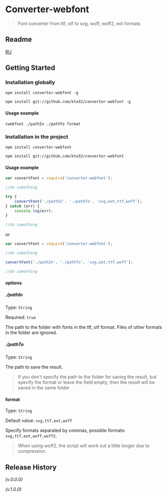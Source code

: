 # Converter-webfont

> Font converter from ttf, otf to svg, woff, woff2, eot formats

## Readme

[RU](https://github.com/kto32/converter-webfont/README_RU.md)

## Getting Started
### Installation globally
```shell
npm install converter-webfont -g

npm install git://github.com/kto32/converter-webfont -g
```
#### Usage example
```shell
cwebfont ./pathIn ./pathTo format
```

### Installation in the project
```shell
npm install converter-webfont

npm install git://github.com/kto32/converter-webfont
```

#### Usage example
```js
var convertFont = require('converter-webfont');

//do something

try {
    convertFont('./pathIn', './pathTo', 'svg,eot,ttf,woff');
} catch (err) {
    console.log(err);
}

//do something
```

or


```js
var convertFont = require('converter-webfont');

//do something

convertFont('./pathIn', './pathTo', 'svg,eot,ttf,woff');

//do something
```

#### options

##### ./pathIn
Type: `String`

Required: `true`

The path to the folder with fonts in the ttf, otf format. Files of other formats in the folder are ignored.

##### ./pathTo
Type: `String`

The path to save the result.

> If you don't specify the path to the folder for saving the result, but specify the format or leave the field empty, then the result will be saved in the same folder

#### format
Type: `String`

Default value: `svg,ttf,eot,woff`

Specify formats separated by commas, possible formats: `svg,ttf,eot,woff,woff2`.

> When using woff2, the script will work out a little longer due to compression.


## Release History
_(v.0.0.0)_

_(v.1.0.0)_
